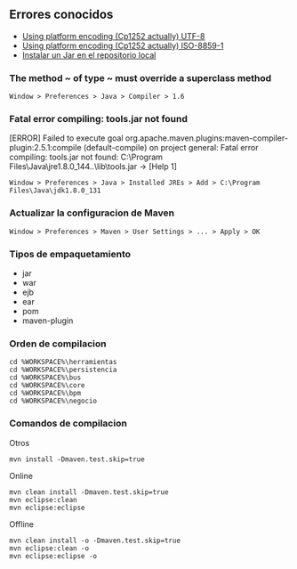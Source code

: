 ## Errores conocidos

- [Using platform encoding (Cp1252 actually) UTF-8](https://github.com/ronald0009/Leeme/blob/master/maven0001.xml)
- [Using platform encoding (Cp1252 actually) ISO-8859-1](https://github.com/ronald0009/Leeme/blob/master/maven0002.xml)
- [Instalar un Jar en el repositorio local](https://github.com/ronald0009/Leeme/blob/master/maven0001.bat)

### The method ~ of type ~ must override a superclass method

```
Window > Preferences > Java > Compiler > 1.6
```

### Fatal error compiling: tools.jar not found

[ERROR] Failed to execute goal org.apache.maven.plugins:maven-compiler-plugin:2.5.1:compile (default-compile) on project general: Fatal error compiling: tools.jar not found: C:\Program Files\Java\jre1.8.0_144\..\lib\tools.jar -> [Help 1]

```
Window > Preferences > Java > Installed JREs > Add > C:\Program Files\Java\jdk1.8.0_131
```

### Actualizar la configuracion de Maven

```
Window > Preferences > Maven > User Settings > ... > Apply > OK
```

### Tipos de empaquetamiento

- jar
- war
- ejb
- ear
- pom
- maven-plugin

### Orden de compilacion

```
cd %WORKSPACE%\herramientas
cd %WORKSPACE%\persistencia
cd %WORKSPACE%\bus
cd %WORKSPACE%\core
cd %WORKSPACE%\bpm
cd %WORKSPACE%\negocio
```

### Comandos de compilacion

Otros

```
mvn install -Dmaven.test.skip=true
```

Online

```
mvn clean install -Dmaven.test.skip=true
mvn eclipse:clean
mvn eclipse:eclipse
```

Offline

```
mvn clean install -o -Dmaven.test.skip=true
mvn eclipse:clean -o
mvn eclipse:eclipse -o
```
